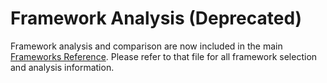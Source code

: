# Framework Analysis (Deprecated)

Framework analysis and comparison are now included in the main [Frameworks Reference](frameworks.md). Please refer to that file for all framework selection and analysis information.
